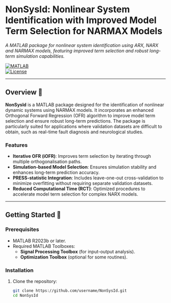 # NonSysId: Nonlinear System Identification with Improved Model Term Selection for NARMAX Models  
*A MATLAB package for nonlinear system identification using ARX, NARX and NARMAX models, featuring improved term selection and robust long-term simulation capabilities.*

[![MATLAB](https://img.shields.io/badge/MATLAB-R2023b-blue)](https://www.mathworks.com/products/matlab.html)  
[![License](https://img.shields.io/badge/License-MIT-green.svg)](LICENSE)

---

## Overview 📖  
**NonSysId** is a MATLAB package designed for the identification of nonlinear dynamic systems using NARMAX models. It incorporates an enhanced Orthogonal Forward Regression (OFR) algorithm to improve model term selection and ensure robust long-term predictions. The package is particularly suited for applications where validation datasets are difficult to obtain, such as real-time fault diagnosis and neurological studies.

### Features  
- **Iterative OFR (iOFR)**: Improves term selection by iterating through multiple orthogonalisation paths.  
- **Simulation-based Model Selection**: Ensures simulation stability and enhances long-term prediction accuracy.  
- **PRESS-statistic Integration**: Includes leave-one-out cross-validation to minimize overfitting without requiring separate validation datasets.  
- **Reduced Computational Time (RCT)**: Optimized procedures to accelerate model term selection for complex NARX models.  

---

## Getting Started 🚀  

### Prerequisites  
- MATLAB R2023b or later.  
- Required MATLAB Toolboxes:  
  - **Signal Processing Toolbox** (for input-output analysis).  
  - **Optimization Toolbox** (optional for some routines).  

### Installation  
1. Clone the repository:  
   ```bash
   git clone https://github.com/username/NonSysId.git
   cd NonSysId
